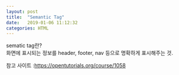 ```yaml
---
layout: post
title:  "Semantic Tag"
date:   2019-01-06 11:12:32
categories: HTML
---
```

<p>sematic tag란?<br>
화면에 표시되는 정보를  header, footer, nav 등으로 명확하게 표시해주는 것. </p>

<p>참고 사이트 :<a href="https://opentutorials.org/course/1058">https://opentutorials.org/course/1058</a></p>
